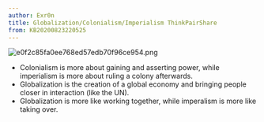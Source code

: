 ```yaml
---
author: Exr0n
title: Globalization/Colonialism/Imperialism ThinkPairShare
from: KB20200823220525
---
```


![e0f2c85fa0ee768ed57edb70f96ce954.png](e0f2c85fa0ee768ed57edb70f96ce954.png)

- Colonialism is more about gaining and asserting power, while imperialism is more about ruling a colony afterwards.
- Globalization is the creation of a global economy and bringing people closer in interaction (like the UN).
- Globalization is more like working together, while imperalism is more like taking over.
